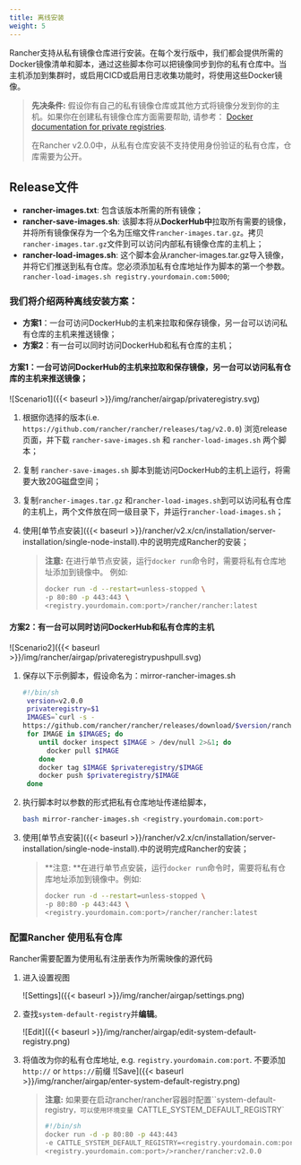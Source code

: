 ```yaml
---
title: 离线安装
weight: 5
---
```


Rancher支持从私有镜像仓库进行安装。在每个发行版中，我们都会提供所需的Docker镜像清单和脚本，通过这些脚本你可以把镜像同步到你的私有仓库中。当主机添加到集群时，或启用CICD或启用日志收集功能时，将使用这些Docker镜像。

>**先决条件:** 假设你有自己的私有镜像仓库或其他方式将镜像分发到你的主机。如果你在创建私有镜像仓库方面需要帮助, 请参考： [Docker documentation for private registries](https://docs.docker.com/registry/).
>
>在Rancher v2.0.0中，从私有仓库安装不支持使用身份验证的私有仓库，仓库需要为公开。

## Release文件

- **rancher-images.txt**: 包含该版本所需的所有镜像；
- **rancher-save-images.sh**: 该脚本将从**DockerHub中**拉取所有需要的镜像，并将所有镜像保存为一个名为压缩文件`rancher-images.tar.gz`。拷贝`rancher-images.tar.gz`文件到可以访问内部私有镜像仓库的主机上；
- **rancher-load-images.sh**: 这个脚本会从rancher-images.tar.gz导入镜像，并将它们推送到私有仓库。您必须添加私有仓库地址作为脚本的第一个参数。`rancher-load-images.sh registry.yourdomain.com:5000`;

### 我们将介绍两种离线安装方案：

- **方案1**：一台可访问DockerHub的主机来拉取和保存镜像，另一台可以访问私有仓库的主机来推送镜像；
- **方案2**：有一台可以同时访问DockerHub和私有仓库的主机；

#### **方案1**：一台可访问DockerHub的主机来拉取和保存镜像，另一台可以访问私有仓库的主机来推送镜像；

![Scenario1]({{< baseurl >}}/img/rancher/airgap/privateregistry.svg)

1. 根据你选择的版本(i.e. `https://github.com/rancher/rancher/releases/tag/v2.0.0`) 浏览release页面，并下载 `rancher-save-images.sh` 和 `rancher-load-images.sh` 两个脚本；

2. 复制 `rancher-save-images.sh` 脚本到能访问DockerHub的主机上运行，将需要大致20G磁盘空间；

3. 复制`rancher-images.tar.gz` 和`rancher-load-images.sh`到可以访问私有仓库的主机上，两个文件放在同一级目录下，并运行`rancher-load-images.sh`；

4. 使用[单节点安装]({{< baseurl >}}/rancher/v2.x/cn/installation/server-installation/single-node-install).中的说明完成Rancher的安装；

    >**注意:**
    >在进行单节点安装，运行`docker run`命令时，需要将私有仓库地址添加到镜像中。
    > 例如:
    > ```bash
    >docker run -d --restart=unless-stopped \
    >-p 80:80 -p 443:443 \
    > <registry.yourdomain.com:port>/rancher/rancher:latest
    > ```

#### 方案2：有一台可以同时访问DockerHub和私有仓库的主机

![Scenario2]({{< baseurl >}}/img/rancher/airgap/privateregistrypushpull.svg)

1. 保存以下示例脚本，假设命名为：mirror-rancher-images.sh

    ```bash
    #!/bin/sh
     version=v2.0.0
     privateregistry=$1
     IMAGES=`curl -s -
    https://github.com/rancher/rancher/releases/download/$version/rancher-images.txt`
     for IMAGE in $IMAGES; do
        until docker inspect $IMAGE > /dev/null 2>&1; do
          docker pull $IMAGE
        done
        docker tag $IMAGE $privateregistry/$IMAGE
        docker push $privateregistry/$IMAGE
     done
    ```

2. 执行脚本时以参数的形式把私有仓库地址传递给脚本，

    ```bash
    bash mirror-rancher-images.sh <registry.yourdomain.com:port>
    ```

3. 使用[单节点安装]({{< baseurl >}}/rancher/v2.x/cn/installation/server-installation/single-node-install).中的说明完成Rancher的安装；

    >**注意: **在进行单节点安装，运行`docker run`命令时，需要将私有仓库地址添加到镜像中。例如:
    > ```bash
    >docker run -d --restart=unless-stopped \
    > -p 80:80 -p 443:443 \
    > <registry.yourdomain.com:port>/rancher/rancher:latest
    > ```
  
### 配置Rancher 使用私有仓库

Rancher需要配置为使用私有注册表作为所需映像的源代码

1. 进入设置视图

     ![Settings]({{< baseurl >}}/img/rancher/airgap/settings.png)

2. 查找`system-default-registry`并**编辑**。 

     ![Edit]({{< baseurl >}}/img/rancher/airgap/edit-system-default-registry.png)

3. 将值改为你的私有仓库地址, e.g. `registry.yourdomain.com:port`. 不要添加 `http://` or `https://`前缀
     ![Save]({{< baseurl >}}/img/rancher/airgap/enter-system-default-registry.png)

    >**注意:** 如果要在启动rancher/rancher容器时配置``system-default-registry`，可以使用环境变量
    >`CATTLE_SYSTEM_DEFAULT_REGISTRY`
    >
    >```bash
    >#!/bin/sh
    >docker run -d -p 80:80 -p 443:443 
    >-e CATTLE_SYSTEM_DEFAULT_REGISTRY=<registry.yourdomain.com:port> 
    ><registry.yourdomain.com:port>/>rancher/rancher:v2.0.0
    >```